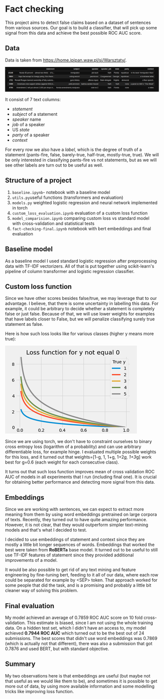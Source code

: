 # Fact checking

This project aims to detect false claims based on a dataset of sentences from various sources. Our goal is to build a classifier, that will pick up some signal from this data and achieve the best possible ROC AUC score.

## Data

 Data is taken from https://home.ipipan.waw.pl/sj/Warsztaty/.

![](img/data_head.png)

It consist of 7 text columns:

* *statement*
* *subject* of a statement
* *speaker* name
* *job* of a speaker
* US *state*
* *party* of a speaker
* *context*

For every row we also have a *label*, which is the degree of truth of a statement (pants-fire, false, barely-true, half-true, mostly-true, true). We will be only interested in classifying pants-fire vs not statements, but as we will see other labels are turn out to be useful as well.

## Structure of a project

1. `baseline.ipynb`- notebook with a baseline model
2. `utils.py`useful functions (transformers and evaluation)
3. `models.py` weighted logistic regression and neural network implemented in torch
4. `custom_loss_evaluation.ipynb` evaluation of a custom loss function
5. `model_comparision.ipynb` comparing custom loss vs standard model with cross-validation and statistical tests
6. `fact-checking-final.ipynb` notebook with bert embeddings and final evaluation

## Baseline model

As a baseline model I used standard logistic regression after preprocessing data with TF-IDF vectorizers. All of that is put together using scikit-learn's pipeline of column transformer and logistic regression classifier.

## Custom loss function

Since we have other scores besides false/true, we may leverage that to our advantage. I believe, that there is some uncertainty in labelling this data. For example, it could be arbitrary to decide whether a statement is completely false or just false. Because of that, we will use lower weights for examples that have labels closer to False, but we will penalize classifying surely true statement as false.

Here is how such loss looks like for various classes (higher y means more true):

![](img/loss_function.png)

Since we are using torch, we don't have to constraint ourselves to binary cross entropy loss (logarithm of a probability) and can use arbitrary differentiable loss, for example hinge. I evaluated multiple possible weights for this loss, and it turned out that weights=[1-g, 1, 1+g, 1+2*g, 1+3*g] work best for g=0.6 (each weight for each consecutive class). 

It turns out that such loss function improves mean of cross validation ROC AUC of models in all experiments that I run (including final one). It is crucial for obtaining better performance and detecting more signal from this data.

## Embeddings

Since we are working with sentences, we can expect to extract more meaning from them by using word embeddings pretrained on large corpora of texts. Recently, they turned out to have quite amazing performance. However, it is not clear, that they would outperform simpler text-mining models and that's what I decided to test.

I decided to use embeddings of statement and context since they are mostly a little bit longer sequences of words. Embeddings that worked the best were taken from **RoBERTa** base model. It turned out to be useful to still use TF-IDF features of statement since they provided additional improvements of a model. 

 It would be also possible to get rid of any text mining and feature engineering by fine-tuning bert, feeding to it all of our data, where each row could be separated for example by \<SEP\> token. That approach worked for some people that did the task, and is a promising and probably a little bit cleaner way of solving this problem.



## Final evaluation

My model achieved an average of 0.7859 ROC AUC score on 10 fold cross-validation. This estimate is biased, since I am not using the whole training data. On a hidden test set, which I didn't have an access to, my model achieved **0.7944 ROC AUC** which turned out to be the best out of 24 submissions. The best scores that didn't use word embeddings was 0.7869 (which is actually not that different), there was also a submission that got 0.7876 and used BERT, but with standard objective.

## Summary

My two observations here is that embeddings are useful (but maybe not that useful as we would like them to be), and sometimes it is possible to get more out of data, by using more available information and some modelling tricks like improving loss function.
